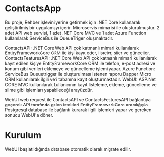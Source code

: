 # ContactsApp

Bu proje, Rehber işlevini yerine getirmek için .NET Core kullanarak geliştirilmiş bir uygulamayı içerir.
Microservis mimarisi ile oluşturulmuştur.
2 adet API web servisi, 1 adet .NET Core MVC ve 1 adet Azure Function kullanılarak ServiceBus ile QueueTriger oluşmaktadır. 


ContactsAPI: .NET Core Web API çok katmanlı mimari kullanılarak EntityFrameworkCore ORM ile kişi kayıt eder, listeler, siler ve günceller.
ContactsFeaturesAPI: .NET Core Web API çok katmanlı mimari kullanılarak kayıt edilen kişiye EntityFrameworkCore ORM ile telefon, e-post adresi ve konum gibi verileri eklemeye ve güncelleme işlemi yapar. 
Azure Function: ServiceBus Queuetrigger ile oluşturulması istenen raporu Dapper Micro ORM kullanılarak ilgili veri tabanına kayıt oluşturmaktadır.
WebUI: ASP.Net CORE MVC kullanılarak kullanıcının kayıt listeleme, ekleme, güncelleme ve silme gibi işlemları yapabileceği arayüzdür. 

WebUI web request ile ContactsAPI ve ContactsFeaturesAPI bağlantıya geçerek API tarafında gelen istekleri EntityFrameworkCore aracılığıyla Postgresql database ile bağlantı kurarak ilgili işlemleri yapar ve gereken sonucu WebUI'a döner.

# Kurulum

WebUI başlatıldığında database otomatik olarak migrate edilir.
